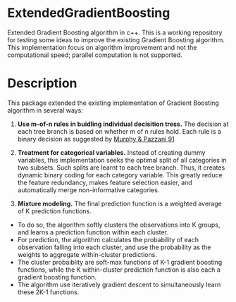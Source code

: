 # ExtendedGradientBoosting
Extended Gradient Boosting algorithm in c++.
This is a working repository for testing some ideas to improve the existing Gradient Boosting algorithm.
This implementation focus on algorithm improvement and not the computational speed; parallel computation is not supported.

# Description
This package extended the existing implementation of Gradient Boosting algorithm in several ways:

1. **Use m-of-n rules in buidling individual decisition tress.** The decision at each tree branch is based on whether m of n rules hold. Each rule is a binary decision as suggested by [Murphy & Pazzani 91](https://www.cs.rutgers.edu/~pazzani/Publications/mlw91-id2of3.pdf)

2. **Treatment for categorical variables.** Instead of creating dummy variables, this implementation seeks the optimal split of all categories in two subsets. Such splits are learnt to each tree branch. Thus, it creates dynamic binary coding for each category variable. This greatly reduce the feature redundancy, makes feature selection easier, and automatically merge non-informative categories.

3. **Mixture modeling.** The final prediction function is a weighted average of K prediction functions.
  * To do so, the algorithm softly clusters the observations into K groups, and learns a prediction function within each cluster.
  * For prediction, the algorithm calculates the probability of each observation falling into each cluster, and use the probability as the weights to aggregate within-cluster predictions.
  * The cluster probaiblity are soft-max functions of K-1 gradient boosting functions, while the K within-cluster prediction function is also each a gradient boosting function.
  * The algorithm use iteratively gradient descent to simultaneously learn these 2K-1 functions.
